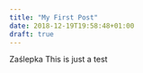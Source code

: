 ```yaml
---
title: "My First Post"
date: 2018-12-19T19:58:48+01:00
draft: true
---
```


Zaślepka
This is just a test


